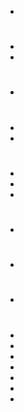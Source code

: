 - 

# 

- 
- 

# 

- 

# 

- 
- 

# 

- 
- 
- 

# 

-	

# 

-   

# 

- 	

#  

-	

-   

-   
    

-   

-   

-   

-   
